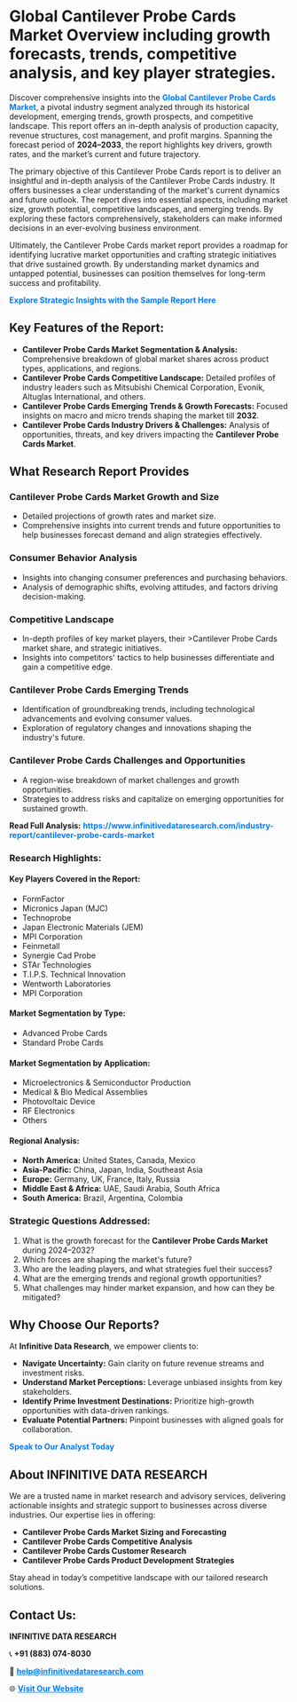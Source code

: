 <h1>Global Cantilever Probe Cards Market Overview including growth forecasts, trends, competitive analysis, and key player strategies.</h1>
<p>
Discover comprehensive insights into the 
<a href="https://www.infinitivedataresearch.com/industry-report/cantilever-probe-cards-market" rel="dofollow" style="color: #007BFF; text-decoration: none;"><strong>Global Cantilever Probe Cards Market</strong></a>, a pivotal industry segment analyzed through its historical development, emerging trends, growth prospects, and competitive landscape. This report offers an in-depth analysis of production capacity, revenue structures, cost management, and profit margins. Spanning the forecast period of <strong>2024–2033</strong>, the report highlights key drivers, growth rates, and the market’s current and future trajectory.
</p>
<p>
The primary objective of this Cantilever Probe Cards report is to deliver an insightful and in-depth analysis of the Cantilever Probe Cards industry. It offers businesses a clear understanding of the market's current dynamics and future outlook. The report dives into essential aspects, including market size, growth potential, competitive landscapes, and emerging trends. By exploring these factors comprehensively, stakeholders can make informed decisions in an ever-evolving business environment.
</p>
<p>
Ultimately, the Cantilever Probe Cards market report provides a roadmap for identifying lucrative market opportunities and crafting strategic initiatives that drive sustained growth. By understanding market dynamics and untapped potential, businesses can position themselves for long-term success and profitability.
</p>
<p>
<a href="https://www.infinitivedataresearch.com/request-sample/reportId=106279" style="color: #007BFF; text-decoration: none;"><strong>Explore Strategic Insights with the Sample Report Here</strong></a>
</p>

<h2>Key Features of the Report:</h2>
<ul>
<li><strong>Cantilever Probe Cards Market Segmentation & Analysis:</strong> Comprehensive breakdown of global market shares across product types, applications, and regions.</li>
<li><strong>Cantilever Probe Cards Competitive Landscape:</strong> Detailed profiles of industry leaders such as Mitsubishi Chemical Corporation, Evonik, Altuglas International, and others.</li>
<li><strong>Cantilever Probe Cards Emerging Trends & Growth Forecasts:</strong> Focused insights on macro and micro trends shaping the market till <strong>2032</strong>.</li>
<li><strong>Cantilever Probe Cards Industry Drivers & Challenges:</strong> Analysis of opportunities, threats, and key drivers impacting the <strong>Cantilever Probe Cards Market</strong>.</li>
</ul>

<h2>What Research Report Provides</h2>
<h3>Cantilever Probe Cards Market Growth and Size</h3>
<ul>
<li>Detailed projections of growth rates and market size.</li>
<li>Comprehensive insights into current trends and future opportunities to help businesses forecast demand and align strategies effectively.</li>
</ul>

<h3>Consumer Behavior Analysis</h3>
<ul>
<li>Insights into changing consumer preferences and purchasing behaviors.</li>
<li>Analysis of demographic shifts, evolving attitudes, and factors driving decision-making.</li>
</ul>

<h3>Competitive Landscape</h3>
<ul>
<li>In-depth profiles of key market players, their >Cantilever Probe Cards market share, and strategic initiatives.</li>
<li>Insights into competitors' tactics to help businesses differentiate and gain a competitive edge.</li>
</ul>

<h3>Cantilever Probe Cards Emerging Trends</h3>
<ul>
<li>Identification of groundbreaking trends, including technological advancements and evolving consumer values.</li>
<li>Exploration of regulatory changes and innovations shaping the industry's future.</li>
</ul>

<h3>Cantilever Probe Cards Challenges and Opportunities</h3>
<ul>
<li>A region-wise breakdown of market challenges and growth opportunities.</li>
<li>Strategies to address risks and capitalize on emerging opportunities for sustained growth.</li>
</ul>
<p><strong>Read Full Analysis:</strong> <a href="https://www.infinitivedataresearch.com/industry-report/cantilever-probe-cards-market" rel="dofollow" style="color: #007BFF; text-decoration: none;"><strong>https://www.infinitivedataresearch.com/industry-report/cantilever-probe-cards-market</strong></a></p>
<h3>Research Highlights:</h3>
<h4>Key Players Covered in the Report:</h4>
<ul><li>FormFactor</li><li>Micronics Japan (MJC)</li><li>Technoprobe</li><li>Japan Electronic Materials (JEM)</li><li>MPI Corporation</li><li>Feinmetall</li><li>Synergie Cad Probe</li><li>STAr Technologies</li><li>T.I.P.S. Technical Innovation</li><li>Wentworth Laboratories</li><li>MPI Corporation</li></ul>
<h4>Market Segmentation by Type:</h4>
<ul><li>Advanced Probe Cards</li><li>Standard Probe Cards</li></ul>
<h4>Market Segmentation by Application:</h4>
<ul><li>Microelectronics &amp; Semiconductor Production</li><li>Medical &amp; Bio Medical Assemblies</li><li>Photovoltaic Device</li><li>RF Electronics</li><li>Others</li></ul>

<h4>Regional Analysis:</h4>
<ul>
<li><strong>North America:</strong> United States, Canada, Mexico</li>
<li><strong>Asia-Pacific:</strong> China, Japan, India, Southeast Asia</li>
<li><strong>Europe:</strong> Germany, UK, France, Italy, Russia</li>
<li><strong>Middle East & Africa:</strong> UAE, Saudi Arabia, South Africa</li>
<li><strong>South America:</strong> Brazil, Argentina, Colombia</li>
</ul>

<h3>Strategic Questions Addressed:</h3>
<ol>
<li>What is the growth forecast for the <strong>Cantilever Probe Cards Market</strong> during 2024–2032?</li>
<li>Which forces are shaping the market's future?</li>
<li>Who are the leading players, and what strategies fuel their success?</li>
<li>What are the emerging trends and regional growth opportunities?</li>
<li>What challenges may hinder market expansion, and how can they be mitigated?</li>
</ol>

<h2>Why Choose Our Reports?</h2>
<p>At <strong>Infinitive Data Research</strong>, we empower clients to:</p>
<ul>
<li><strong>Navigate Uncertainty:</strong> Gain clarity on future revenue streams and investment risks.</li>
<li><strong>Understand Market Perceptions:</strong> Leverage unbiased insights from key stakeholders.</li>
<li><strong>Identify Prime Investment Destinations:</strong> Prioritize high-growth opportunities with data-driven rankings.</li>
<li><strong>Evaluate Potential Partners:</strong> Pinpoint businesses with aligned goals for collaboration.</li>
</ul>
<p><a href="https://www.infinitivedataresearch.com/industry-report/cantilever-probe-cards-market" rel="dofollow" style="color: #007BFF; text-decoration: none;"><strong>Speak to Our Analyst Today</strong></a></p>

<h2>About INFINITIVE DATA RESEARCH</h2>
<p>We are a trusted name in market research and advisory services, delivering actionable insights and strategic support to businesses across diverse industries. Our expertise lies in offering:</p>
<ul>
<li><strong>Cantilever Probe Cards Market Sizing and Forecasting</strong></li>
<li><strong>Cantilever Probe Cards Competitive Analysis</strong></li>
<li><strong>Cantilever Probe Cards Customer Research</strong></li>
<li><strong>Cantilever Probe Cards Product Development Strategies</strong></li>
</ul>
<p>Stay ahead in today’s competitive landscape with our tailored research solutions.</p>

<h2>Contact Us:</h2>
<p><strong>INFINITIVE DATA RESEARCH</strong></p>
<p>📞 <strong>+91 (883) 074-8030</strong></p>
<p>📧 <strong><a href="mailto:help@infinitivedataresearch.com" style="color: #007BFF;">help@infinitivedataresearch.com</a></strong></p>
<p>🌐 <strong><a href="https://www.infinitivedataresearch.com" rel="dofollow" style="color: #007BFF;">Visit Our Website</a></strong></p>